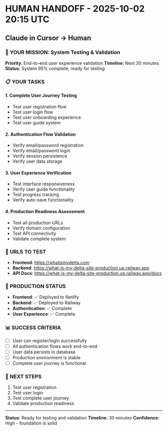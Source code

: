 # HUMAN HANDOFF - 2025-10-02 20:15 UTC
## Claude in Cursor → Human

### 🎯 **YOUR MISSION: System Testing & Validation**

**Priority**: End-to-end user experience validation
**Timeline**: Next 30 minutes
**Status**: System 95% complete, ready for testing

### 📋 **YOUR TASKS**

#### **1. Complete User Journey Testing**
- Test user registration flow
- Test user login flow
- Test user onboarding experience
- Test user guide system

#### **2. Authentication Flow Validation**
- Verify email/password registration
- Verify email/password login
- Verify session persistence
- Verify user data storage

#### **3. User Experience Verification**
- Test interface responsiveness
- Verify user guide functionality
- Test progress tracking
- Verify auto-save functionality

#### **4. Production Readiness Assessment**
- Test all production URLs
- Verify domain configuration
- Test API connectivity
- Validate complete system

### 🔧 **URLS TO TEST**
- **Frontend**: https://whatismydelta.com
- **Backend**: https://what-is-my-delta-site-production.up.railway.app
- **API Docs**: https://what-is-my-delta-site-production.up.railway.app/docs

### 🚀 **PRODUCTION STATUS**
- **Frontend**: ✅ Deployed to Netlify
- **Backend**: ✅ Deployed to Railway
- **Authentication**: ✅ Complete
- **User Experience**: ✅ Complete

### 📊 **SUCCESS CRITERIA**
- [ ] User can register/login successfully
- [ ] All authentication flows work end-to-end
- [ ] User data persists in database
- [ ] Production environment is stable
- [ ] Complete user journey is functional

### 🎯 **NEXT STEPS**
1. Test user registration
2. Test user login
3. Test complete user journey
4. Validate production readiness

---
**Status**: Ready for testing and validation
**Timeline**: 30 minutes
**Confidence**: High - foundation is solid







